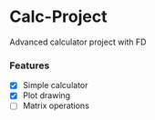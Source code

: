 # Calc-Project
Advanced calculator project with FD

### Features
- [x] Simple calculator
- [x] Plot drawing
- [ ] Matrix operations
